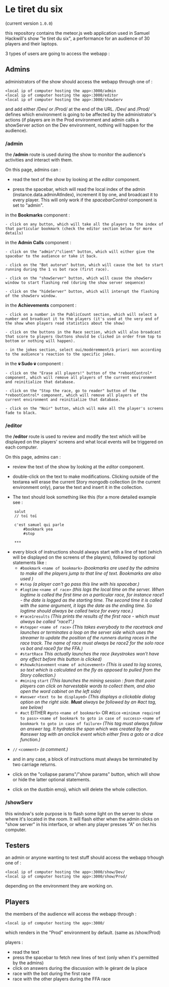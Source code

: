 # Le tiret du six

(current version ```1.0.0```)

this repository contains the meteor.js web application used in Samuel Hackwill's show "le tiret du six", a performance for an audience of 30 players and their laptops.

3 types of users are going to access the webapp :

## Admins

administrators of the show should access the webapp through one of :

    <local ip of computer hosting the app>:3000/admin
    <local ip of computer hosting the app>:3000/editor
    <local ip of computer hosting the app>:3000/showServ

and add either /Dev/ or /Prod/ at the end of the URL.
/Dev/ and /Prod/ defines which environment is going to be affected by the administrator's actions (if players are in the Prod environment and admin calls a showServer action on the Dev environment, nothing will happen for the audience).

### /admin
the **/admin** route is used during the show to monitor the audience's activities and interact with them.

On this page, admins can :
<!-- - monitor which line of text is being read by each invididual client in real time, by looking at the *tracker* component (on the left of the screen), which displays pipes (|) in front of each line of text. Two pipes (|) are coloured orange and violet. These represent the current position of the two first players to connect to the webapp. They are singled out because we need to make sure they both exist before starting the first race (at the beggining of the show).
 -->
- read the text of the show by looking at the *editor* component.

- press the spacebar, which will read the local index of the admin (instance.data.adminAtIndex), increment it by one, and broadcast it to every player. This will only work if the *spacebarControl* component is set to "admin".


in the **Bookmarks** component : 

    - click on any button, which will take all the players to the index of that particular bookmark (check the editor section below for more details)

in the **Admin Calls** component :

    - click on the "admin"/"client" button, which will either give the spacebar to the audience or take it back.

    - click on the "Bot autorun" button, which will cause the bot to start running during the 1 vs bot race (first race).

    - click on the "showServer" button, which will cause the showServ window to start flashing red (during the show server sequence)

    - click on the "hideServer" button, which will interupt the flashing of the showServ window.

in the **Achievements** component : 

    - click on a number in the PublicCount section, which will select a number and broadcast it to the players (it's used at the very end of the show when players read statistics about the show)

    - click on the buttons in the Race section, which will also broadcast that score to players (buttons should be clicked in order from top to bottom or nothing will happen).

    - in the jokes section, select oui/modéremment/à priori non according to the audience's reaction to the specific jokes.

in the **💀 Sudo 💀** component :

    - click on the "Erase all players!" button of the *rebootControl* component, which will remove all players of the current environment and reinitialize that database.

    - click on the "Stop the race, go to reader" button of the *rebootControl* component, which will remove all players of the current environment and reinitialize that database.

    - click on the "Noir" button, which will make all the player's screens fade to black.

### /editor
the **/editor** route is used to review and modify the text which will be displayed on the players' screens and what local events will be triggered on each computer.

On this page, admins can :
- review the text of the show by looking at the *editor* component.

- double-click on the text to make modifications. Clicking outside of the textarea will erase the current Story mongodb collection (in the current environment only), parse the text and insert it in the collection. 

- The text should look something like this (for a more detailed example see :

```
    salut 
    // toï toï

    c'est samuel qui parle
        #bookmark yea
        #stop

    ***
```

- every block of instructions should always start with a line of text (which will be displayed on the screens of the players), followed by optional statements like :
  - ```#bookmark``` ```<name of bookmark>``` *(bookmarks are used by the admins to make all the players jump to that line of text. Bookmarks are also used )*
  - ```#stop``` *(a player can't go pass this line with his spacebar.)*
  - ```#logtime``` ```<name of race>``` *(this logs the local time on the server. When logtime is called the first time on a particular race, for instance race1 - the date is logged as the starting time. The second time it is called with the same argument, it logs the date as the ending time. So logtime should always be called twice for every race.)*
  - ```#race1results``` *(This prints the results of the first race - which must always be called "race1".)* 
  - ```#stepper``` ```<name of race>``` *(This takes everybody to the racetrack and launches or terminates a loop on the server side which uses the streamer to update the position of the  runners during races in the race track. The name of race must always be race2 for the solo race vs bot and race0 for the FFA.)*
  - ```#startRace``` *This actually launches the race (keystrokes won't have any effect before this button is clicked)*
  - ```#showAchievement``` ```<name of achievement>``` *(This is used to log scores, so text which is calculated on the fly as opposed to pulled from the Story collection.)*
  - ```#mining``` ```start``` *(This launches the mining session : from that point players can click on harvestable words to collect them, and also open the word cabinet on the left side)*
  - ```#answer``` ```<text to be displayed>``` *(This displays a clickable dialog option on the right side. **Must** always be followed by an #act tag, see below)* 
  - ```#act``` EITHER ```#goto``` ```<name of bookmark>``` OR ```#dice``` ```<minimum required to pass>``` ```<name of bookmark to goto in case of success>``` ```<name of bookmark to goto in case of failure>``` *(This tag must always follow an answer tag. It hydrates the span which was created by the #answer tag with an onclick event which either fires a goto or a dice function.)*
<!--   - ```#loot``` ```<bonus points awarded>``` ```<for which ending>``` ```<reason the points were awarded>``` *(This isn't implemented, it's used to add modifiers to specific dice rolls.)*
 --> 

  - ```//``` ```<comment>``` *(a comment.)*
  - and in any case, a block of instructions must always be terminated by two carriage returns.

- click on the "collapse params"/"show params" button, which will show or hide the latter optional statements.

- click on the dustbin emoji, which will delete the whole collection.

### /showServ
this window's sole purpose is to flash some light on the server to show where it's located in the room. It will flash either when the admin clicks on "show server" in his interface, or when any player presses "A" on her.his computer.

## Testers

an admin or anyone wanting to test stuff should access the webapp trhough one of :

    <local ip of computer hosting the app>:3000/show/Dev/
    <local ip of computer hosting the app>:3000/show/Prod/

depending on the environment they are working on.


## Players

the members of the audience will access the webapp through :

    <local ip of computer hosting the app>:3000/

which renders in the "Prod" environment by default. (same as /show/Prod)

players :
- read the text
- press the spacebar to fetch new lines of text (only when it's permitted by the admins)
- click on answers during the discussion with le gérant de la place
- race with the bot during the first race
- race with the other players during the FFA race